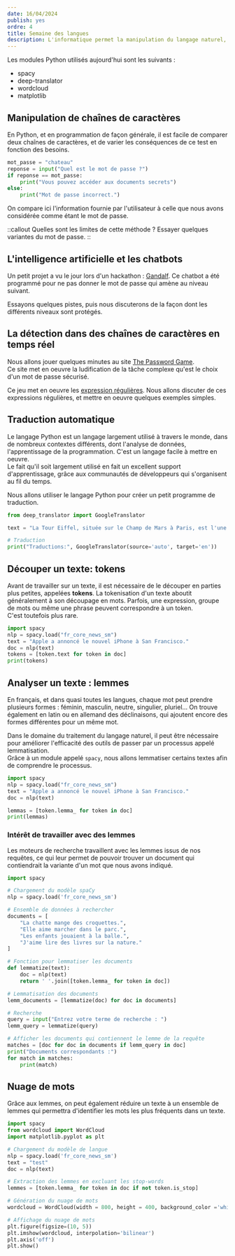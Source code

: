 ```yaml
---
date: 16/04/2024
publish: yes
ordre: 4
title: Semaine des langues
description: L'informatique permet la manipulation du langage naturel, et nous avons développé au fil du temps des outils blabla.
---
```

Les modules Python utilisés aujourd'hui sont les suivants : 
- spacy
- deep-translator
- wordcloud
- matplotlib

## Manipulation de chaînes de caractères
En Python, et en programmation de façon générale, il est facile de comparer deux chaînes de caractères, et de varier les conséquences de ce test en fonction des besoins.

```py
mot_passe = "chateau"
reponse = input("Quel est le mot de passe ?")
if reponse == mot_passe:
    print("Vous pouvez accéder aux documents secrets")
else:
    print("Mot de passe incorrect.")
```

On compare ici l'information fournie par l'utilisateur à celle que nous avons considérée comme étant le mot de passe.

::callout
Quelles sont les limites de cette méthode ? Essayer quelques variantes du mot de passe.
::

## L'intelligence artificielle et les chatbots
Un petit projet a vu le jour lors d'un hackathon : [Gandalf](https://gandalf.lakera.ai/). Ce chatbot a été programmé pour ne pas donner le mot de passe qui amène au niveau suivant.

Essayons quelques pistes, puis nous discuterons de la façon dont les différents niveaux sont protégés.

## La détection dans des chaînes de caractères en temps réel
Nous allons jouer quelques minutes au site [The Password Game](https://neal.fun/password-game/).  
Ce site met en oeuvre la ludification de la tâche complexe qu'est le choix d'un mot de passe sécurisé.

Ce jeu met en oeuvre les [expression régulières](https://regex101.com). Nous allons discuter de ces expressions régulières, et mettre en oeuvre quelques exemples simples.

## Traduction automatique
Le langage Python est un langage largement utilisé à travers le monde, dans de nombreux contextes différents, dont l'analyse de données, l'apprentissage de la programmation. C'est un langage facile à mettre en oeuvre.  
Le fait qu'il soit largement utilisé en fait un excellent support d'apprentissage, grâce aux communautés de développeurs qui s'organisent au fil du temps.

Nous allons utiliser le langage Python pour créer un petit programme de traduction.

```py
from deep_translator import GoogleTranslator

text = "La Tour Eiffel, située sur le Champ de Mars à Paris, est l'une des structures les plus célèbres du monde."

# Traduction
print("Traductions:", GoogleTranslator(source='auto', target='en'))
```

## Découper un texte: tokens
Avant de travailler sur un texte, il est nécessaire de le découper en parties plus petites, appelées **tokens**. La tokenisation d'un texte aboutit généralement à son découpage en mots. Parfois, une expression, groupe de mots ou même une phrase peuvent correspondre à un token.  
C'est toutefois plus rare.

```py
import spacy
nlp = spacy.load("fr_core_news_sm")
text = "Apple a annoncé le nouvel iPhone à San Francisco."
doc = nlp(text)
tokens = [token.text for token in doc]
print(tokens)
```

## Analyser un texte : lemmes
En français, et dans quasi toutes les langues, chaque mot peut prendre plusieurs formes : féminin, masculin, neutre, singulier, pluriel... On trouve également en latin ou en allemand des déclinaisons, qui ajoutent encore des formes différentes pour un même mot.

Dans le domaine du traitement du langage naturel, il peut être nécessaire pour améliorer l'efficacité des outils de passer par un processus appelé lemmatisation.  
Grâce à un module appelé `spacy`, nous allons lemmatiser certains textes afin de comprendre le processus.

```py
import spacy
nlp = spacy.load("fr_core_news_sm")
text = "Apple a annoncé le nouvel iPhone à San Francisco."
doc = nlp(text)

lemmas = [token.lemma_ for token in doc]
print(lemmas)
```

### Intérêt de travailler avec des lemmes

Les moteurs de recherche travaillent avec les lemmes issus de nos requêtes, ce qui leur permet de pouvoir trouver un document qui contiendrait la variante d'un mot que nous avons indiqué.

```py
import spacy

# Chargement du modèle spaCy
nlp = spacy.load('fr_core_news_sm')

# Ensemble de données à rechercher
documents = [
    "La chatte mange des croquettes.",
    "Elle aime marcher dans le parc.",
    "Les enfants jouaient à la balle.",
    "J'aime lire des livres sur la nature."
]

# Fonction pour lemmatiser les documents
def lemmatize(text):
    doc = nlp(text)
    return ' '.join([token.lemma_ for token in doc])

# Lemmatisation des documents
lemm_documents = [lemmatize(doc) for doc in documents]

# Recherche
query = input("Entrez votre terme de recherche : ")
lemm_query = lemmatize(query)

# Afficher les documents qui contiennent le lemme de la requête
matches = [doc for doc in documents if lemm_query in doc]
print("Documents correspondants :")
for match in matches:
    print(match)
```

## Nuage de mots
Grâce aux lemmes, on peut également réduire un texte à un ensemble de lemmes qui permettra d'identifier les mots les plus fréquents dans un texte.

```py
import spacy
from wordcloud import WordCloud
import matplotlib.pyplot as plt

# Chargement du modèle de langue
nlp = spacy.load('fr_core_news_sm')
text = "test"
doc = nlp(text)

# Extraction des lemmes en excluant les stop-words
lemmes = [token.lemma_ for token in doc if not token.is_stop]

# Génération du nuage de mots
wordcloud = WordCloud(width = 800, height = 400, background_color ='white').generate(' '.join(lemmes))

# Affichage du nuage de mots
plt.figure(figsize=(10, 5))
plt.imshow(wordcloud, interpolation='bilinear')
plt.axis('off')
plt.show()
```